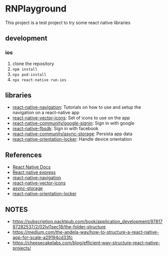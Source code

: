 # RNPlayground

This project is a test project to try some react native libraries

## development

### ios

1. clone the repository
2. `npm install`
3. `npx pod-install`
4. `npx react-native run-ios`

## libraries

- [react-native-navigation](https://reactnavigation.org/): Tutorials on how to use and setup the navigation on a react-native app
- [react-native-vector-icons](react-native-vector-icons): Set of icons to use on the app
- [react-native-community/google-signin](https://github.com/react-native-community/google-signin): Sign in with google
- [react-native-fbsdk](https://github.com/facebook/react-native-fbsdk): Sign in with facebook
- [react-native-community/async-storage](@react-native-community/async-storage): Persista app data
- [react-native-orientation-locker](https://github.com/wonday/react-native-orientation-locker): Handle device orientation

## References

- [React Native Docs](https://reactnative.dev/docs/getting-started.html)
- [React native express](http://www.reactnativeexpress.com/)
- [react-native-navigation](https://reactnavigation.org/)
- [react-native-vector-icons](https://github.com/oblador/react-native-vector-icons)
- [async-storage](@react-native-community/async-storage)
- [react-native-orientation-locker](https://github.com/wonday/react-native-orientation-locker)

## NOTES

- https://subscription.packtpub.com/book/application_development/9781787282537/2/02lvl1sec18/the-folder-structure
- https://medium.com/the-andela-way/how-to-structure-a-react-native-app-for-scale-a29194cd33fc
- https://cheesecakelabs.com/blog/efficient-way-structure-react-native-projects/
